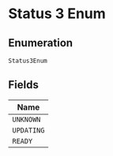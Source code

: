 
# Status 3 Enum

## Enumeration

`Status3Enum`

## Fields

| Name |
|  --- |
| `UNKNOWN` |
| `UPDATING` |
| `READY` |


